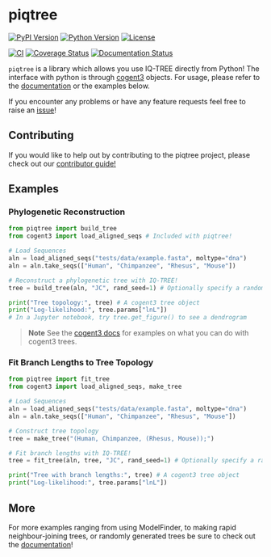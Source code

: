 # piqtree

[![PyPI Version](https://img.shields.io/pypi/v/piqtree)](https://pypi.org/project/piqtree/)
[![Python Version](https://img.shields.io/pypi/pyversions/piqtree)](https://pypi.org/project/piqtree/)
[![License](https://img.shields.io/github/license/iqtree/piqtree)](https://github.com/iqtree/piqtree/blob/main/LICENSE)

[![CI](https://github.com/iqtree/piqtree/workflows/CI/badge.svg)](https://github.com/iqtree/piqtree/actions/workflows/ci.yml)
[![Coverage Status](https://coveralls.io/repos/github/iqtree/piqtree/badge.svg?branch=main)](https://coveralls.io/github/iqtree/piqtree?branch=main)
[![Documentation Status](https://readthedocs.org/projects/piqtree/badge/?version=latest)](https://piqtree.readthedocs.io/en/latest/?badge=latest)

`piqtree` is a library which allows you use IQ-TREE directly from Python! The interface with python is through [cogent3](https://cogent3.org) objects.
For usage, please refer to the [documentation](https://piqtree.readthedocs.io/) or the examples below.

If you encounter any problems or have any feature requests feel free to raise an [issue](https://github.com/iqtree/piqtree/issues)!

## Contributing

If you would like to help out by contributing to the piqtree project, please check out our [contributor guide!](https://piqtree.readthedocs.io/en/latest/developers/)

## Examples

### Phylogenetic Reconstruction

```python
from piqtree import build_tree
from cogent3 import load_aligned_seqs # Included with piqtree!

# Load Sequences
aln = load_aligned_seqs("tests/data/example.fasta", moltype="dna")
aln = aln.take_seqs(["Human", "Chimpanzee", "Rhesus", "Mouse"])

# Reconstruct a phylogenetic tree with IQ-TREE!
tree = build_tree(aln, "JC", rand_seed=1) # Optionally specify a random seed.

print("Tree topology:", tree) # A cogent3 tree object
print("Log-likelihood:", tree.params["lnL"])
# In a Jupyter notebook, try tree.get_figure() to see a dendrogram
```

> **Note**
> See the [cogent3 docs](https://cogent3.org) for examples on what you can do with cogent3 trees.

### Fit Branch Lengths to Tree Topology

```python
from piqtree import fit_tree
from cogent3 import load_aligned_seqs, make_tree

# Load Sequences
aln = load_aligned_seqs("tests/data/example.fasta", moltype="dna")
aln = aln.take_seqs(["Human", "Chimpanzee", "Rhesus", "Mouse"])

# Construct tree topology
tree = make_tree("(Human, Chimpanzee, (Rhesus, Mouse));")

# Fit branch lengths with IQ-TREE!
tree = fit_tree(aln, tree, "JC", rand_seed=1) # Optionally specify a random seed.

print("Tree with branch lengths:", tree) # A cogent3 tree object
print("Log-likelihood:", tree.params["lnL"])
```

## More

For more examples ranging from using ModelFinder, to making rapid neighbour-joining trees, or randomly generated trees be sure to check out the [documentation](https://piqtree.readthedocs.io/)!